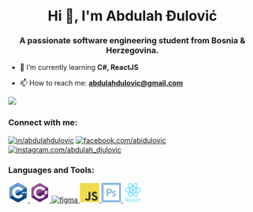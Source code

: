 <h1 align="center">Hi 👋, I'm Abdulah Đulović</h1>
<h3 align="center">A passionate software engineering student from Bosnia & Herzegovina.</h3>

- 🌱 I’m currently learning **C#, ReactJS**

- 📫 How to reach me: **abdulahdulovic@gmail.com**
<img src="[https://media.giphy.com/media/M9gbBd9nbDrOTu1Mqx/giphy.gif](https://media.giphy.com/media/26tn33aiTi1jkl6H6/giphy.gif)" width="100"/>

<h3 align="left">Connect with me:</h3>
<p align="left">
<a href="https://linkedin.com/in/in/abdulahdulovic" target="blank"><img align="center" src="https://raw.githubusercontent.com/rahuldkjain/github-profile-readme-generator/master/src/images/icons/Social/linked-in-alt.svg" alt="in/abdulahdulovic" height="30" width="40" /></a>
<a href="https://fb.com/facebook.com/abidulovic" target="blank"><img align="center" src="https://raw.githubusercontent.com/rahuldkjain/github-profile-readme-generator/master/src/images/icons/Social/facebook.svg" alt="facebook.com/abidulovic" height="30" width="40" /></a>
<a href="https://instagram.com/instagram.com/abdulah_djulovic" target="blank"><img align="center" src="https://raw.githubusercontent.com/rahuldkjain/github-profile-readme-generator/master/src/images/icons/Social/instagram.svg" alt="instagram.com/abdulah_djulovic" height="30" width="40" /></a>
</p>

<h3 align="left">Languages and Tools:</h3>
<p align="left"> <a href="https://www.w3schools.com/cpp/" target="_blank" rel="noreferrer"> <img src="https://raw.githubusercontent.com/devicons/devicon/master/icons/cplusplus/cplusplus-original.svg" alt="cplusplus" width="40" height="40"/> </a> <a href="https://www.w3schools.com/cs/" target="_blank" rel="noreferrer"> <img src="https://raw.githubusercontent.com/devicons/devicon/master/icons/csharp/csharp-original.svg" alt="csharp" width="40" height="40"/> </a> <a href="https://www.figma.com/" target="_blank" rel="noreferrer"> <img src="https://www.vectorlogo.zone/logos/figma/figma-icon.svg" alt="figma" width="40" height="40"/> </a> <a href="https://developer.mozilla.org/en-US/docs/Web/JavaScript" target="_blank" rel="noreferrer"> <img src="https://raw.githubusercontent.com/devicons/devicon/master/icons/javascript/javascript-original.svg" alt="javascript" width="40" height="40"/> </a> <a href="https://www.photoshop.com/en" target="_blank" rel="noreferrer"> <img src="https://raw.githubusercontent.com/devicons/devicon/master/icons/photoshop/photoshop-line.svg" alt="photoshop" width="40" height="40"/> </a> <a href="https://reactjs.org/" target="_blank" rel="noreferrer"> <img src="https://raw.githubusercontent.com/devicons/devicon/master/icons/react/react-original-wordmark.svg" alt="react" width="40" height="40"/> </a> </p>
